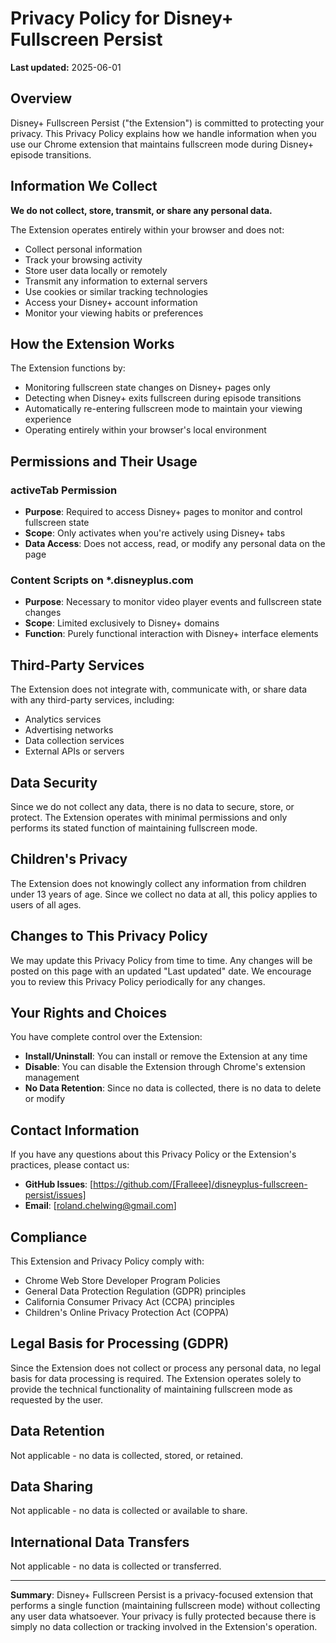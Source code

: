 # Privacy Policy for Disney+ Fullscreen Persist

**Last updated:** 2025-06-01

## Overview

Disney+ Fullscreen Persist ("the Extension") is committed to protecting your privacy. This Privacy Policy explains how we handle information when you use our Chrome extension that maintains fullscreen mode during Disney+ episode transitions.

## Information We Collect

**We do not collect, store, transmit, or share any personal data.**

The Extension operates entirely within your browser and does not:
- Collect personal information
- Track your browsing activity
- Store user data locally or remotely
- Transmit any information to external servers
- Use cookies or similar tracking technologies
- Access your Disney+ account information
- Monitor your viewing habits or preferences

## How the Extension Works

The Extension functions by:
- Monitoring fullscreen state changes on Disney+ pages only
- Detecting when Disney+ exits fullscreen during episode transitions
- Automatically re-entering fullscreen mode to maintain your viewing experience
- Operating entirely within your browser's local environment

## Permissions and Their Usage

### activeTab Permission
- **Purpose**: Required to access Disney+ pages to monitor and control fullscreen state
- **Scope**: Only activates when you're actively using Disney+ tabs
- **Data Access**: Does not access, read, or modify any personal data on the page

### Content Scripts on *.disneyplus.com
- **Purpose**: Necessary to monitor video player events and fullscreen state changes
- **Scope**: Limited exclusively to Disney+ domains
- **Function**: Purely functional interaction with Disney+ interface elements

## Third-Party Services

The Extension does not integrate with, communicate with, or share data with any third-party services, including:
- Analytics services
- Advertising networks
- Data collection services
- External APIs or servers

## Data Security

Since we do not collect any data, there is no data to secure, store, or protect. The Extension operates with minimal permissions and only performs its stated function of maintaining fullscreen mode.

## Children's Privacy

The Extension does not knowingly collect any information from children under 13 years of age. Since we collect no data at all, this policy applies to users of all ages.

## Changes to This Privacy Policy

We may update this Privacy Policy from time to time. Any changes will be posted on this page with an updated "Last updated" date. We encourage you to review this Privacy Policy periodically for any changes.

## Your Rights and Choices

You have complete control over the Extension:
- **Install/Uninstall**: You can install or remove the Extension at any time
- **Disable**: You can disable the Extension through Chrome's extension management
- **No Data Retention**: Since no data is collected, there is no data to delete or modify

## Contact Information

If you have any questions about this Privacy Policy or the Extension's practices, please contact us:

- **GitHub Issues**: [https://github.com/[Fralleee]/disneyplus-fullscreen-persist/issues]
- **Email**: [roland.chelwing@gmail.com]

## Compliance

This Extension and Privacy Policy comply with:
- Chrome Web Store Developer Program Policies
- General Data Protection Regulation (GDPR) principles
- California Consumer Privacy Act (CCPA) principles
- Children's Online Privacy Protection Act (COPPA)

## Legal Basis for Processing (GDPR)

Since the Extension does not collect or process any personal data, no legal basis for data processing is required. The Extension operates solely to provide the technical functionality of maintaining fullscreen mode as requested by the user.

## Data Retention

Not applicable - no data is collected, stored, or retained.

## Data Sharing

Not applicable - no data is collected or available to share.

## International Data Transfers

Not applicable - no data is collected or transferred.

---

**Summary**: Disney+ Fullscreen Persist is a privacy-focused extension that performs a single function (maintaining fullscreen mode) without collecting any user data whatsoever. Your privacy is fully protected because there is simply no data collection or tracking involved in the Extension's operation.
